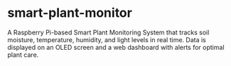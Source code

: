# smart-plant-monitor
A Raspberry Pi-based Smart Plant Monitoring System that tracks soil moisture, temperature, humidity, and light levels in real time. Data is displayed on an OLED screen and a web dashboard with alerts for optimal plant care.
